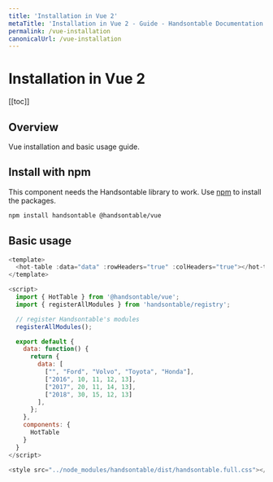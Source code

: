 ```yaml
---
title: 'Installation in Vue 2'
metaTitle: 'Installation in Vue 2 - Guide - Handsontable Documentation'
permalink: /vue-installation
canonicalUrl: /vue-installation
---
```


# Installation in Vue 2

[[toc]]

## Overview

Vue installation and basic usage guide.

## Install with npm

This component needs the Handsontable library to work. Use [npm](https://www.npmjs.com/package/@handsontable/vue) to install the packages.

```bash
npm install handsontable @handsontable/vue
```

## Basic usage

```js
<template>
  <hot-table :data="data" :rowHeaders="true" :colHeaders="true"></hot-table>
</template>

<script>
  import { HotTable } from '@handsontable/vue';
  import { registerAllModules } from 'handsontable/registry';

  // register Handsontable's modules
  registerAllModules();

  export default {
    data: function() {
      return {
        data: [
          ["", "Ford", "Volvo", "Toyota", "Honda"],
          ["2016", 10, 11, 12, 13],
          ["2017", 20, 11, 14, 13],
          ["2018", 30, 15, 12, 13]
        ],
      };
    },
    components: {
      HotTable
    }
  }
</script>

<style src="../node_modules/handsontable/dist/handsontable.full.css"></style>
```
